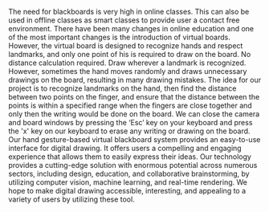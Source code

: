 The need for blackboards is very high in online classes. This can also be used in offline classes as smart classes to provide user a contact free environment. There have been many changes in online education and one of the most important changes is the introduction of virtual boards. However, the virtual board is designed to recognize hands and respect landmarks, and only one point of his is required to draw on the board. No distance calculation required. Draw wherever a landmark is recognized. However, sometimes the hand moves randomly and draws unnecessary drawings on the board, resulting in many drawing mistakes. The idea for our project is to recognize landmarks on the hand, then find the distance between two points on the finger, and ensure that the distance between the points is within a specified range when the fingers are close together and only then the writing would be done on the board. We can close the camera and board windows by pressing the ‘Esc’ key on your keyboard and press the 'x' key on our keyboard to erase any writing or drawing on the board. Our hand gesture-based virtual blackboard system provides an easy-to-use interface for digital drawing. It offers users a compelling and engaging experience that allows them to easily express their ideas. Our technology provides a cutting-edge solution with enormous potential across numerous sectors, including design, education, and collaborative brainstorming, by utilizing computer vision, machine learning, and real-time rendering. We hope to make digital drawing accessible, interesting, and appealing to a variety of users by utilizing these tool.
